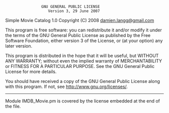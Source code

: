                     GNU GENERAL PUBLIC LICENSE
                       Version 3, 29 June 2007

Simple Movie Catalog 1.0
Copyright (C) 2008 damien.langg@gmail.com

This program is free software: you can redistribute it and/or modify
it under the terms of the GNU General Public License as published by
the Free Software Foundation, either version 3 of the License, or
(at your option) any later version.

This program is distributed in the hope that it will be useful,
but WITHOUT ANY WARRANTY; without even the implied warranty of
MERCHANTABILITY or FITNESS FOR A PARTICULAR PURPOSE.  See the
GNU General Public License for more details.

You should have received a copy of the GNU General Public License
along with this program.  If not, see <http://www.gnu.org/licenses/>.

--------------------------------------------------------------------------

Module IMDB_Movie.pm is covered by the license embedded at the end of the
file.
